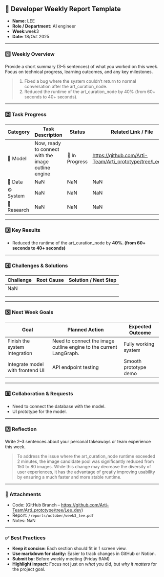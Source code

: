 ## 🧠 Developer Weekly Report Template

- **Name:** LEE
- **Role / Department:** AI engineer
- **Week**:week3
- **Date:** 18/Oct 2025

---

### 1️⃣ Weekly Overview

Provide a short summary (3–5 sentences) of what you worked on this week. Focus on technical progress, learning outcomes, and any key milestones.

> 1. Fixed a bug where the system couldn’t return to normal conversation after the art_curation_node.
> 2. Reduced the runtime of the art_curation_node by 40% (from 60+ seconds to 40+ seconds).

---

### 2️⃣ Task Progress

| Category    | Task Description                                    | Status         | Related Link / File                     |
| ----------- | --------------------------------------------------- | -------------- | --------------------------------------- |
| 🔧 Model    | Now, ready to connect with the image outline engine             | 🔄 In Progress    | https://github.com/Arti-Team/Arti_prototype/tree/Lee_dev |
| 🧩 Data     | NaN           | NaN | NaN                  |
| ⚙️ System   | NaN         | NaN | NaN      |
| 🧠 Research | NaN | NaN    | NaN       |

---

### 3️⃣ Key Results

* Reduced the runtime of the art_curation_node by **40%. (from 60+ seconds to 40+ seconds)**

---

### 4️⃣ Challenges & Solutions

| Challenge                         | Root Cause                           | Solution / Next Step                                  |
| --------------------------------- | ------------------------------------ | ----------------------------------------------------- |
| NaN |  |  |
|          |  |            |
|               |         |                       |

---

### 5️⃣ Next Week Goals

| Goal                             | Planned Action                | Expected Outcome                  |
| -------------------------------- | ----------------------------- | --------------------------------- |
| Finish the system integration    | Need to connect the image outline engine to the current LangGraph.     | Fully working system |
| Integrate model with frontend UI | API endpoint testing          | Smooth prototype demo             |

---

### 6️⃣ Collaboration & Requests

* Need to connect the database with the model.
* UI prototype for the model.

---

### 7️⃣ Reflection

Write 2–3 sentences about your personal takeaways or team experience this week.

> To address the issue where the art_curation_node runtime exceeded 2 minutes, the image candidate pool was significantly reduced from 150 to 80 images.
> While this change may decrease the diversity of user experiences, it has the advantage of greatly improving usability by ensuring a much faster and more stable runtime.

---

### 📎 Attachments

* Code: [GitHub Branch – https://github.com/Arti-Team/Arti_prototype/tree/Lee_dev)
* Report: `/reports/october/week3_lee.pdf`
* Notes: NaN

---

### ✅ Best Practices

* **Keep it concise:** Each section should fit in 1 screen view.
* **Use markdown for clarity:** Easier to track changes in GitHub or Notion.
* **Submit by:** Before weekly meeting (Friday 9AM)
* **Highlight impact:** Focus not just on *what* you did, but *why it matters* for the project goal.
